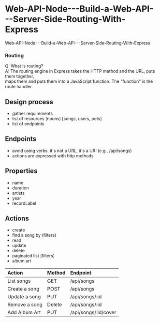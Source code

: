 # Web-API-Node---Build-a-Web-API---Server-Side-Routing-With-Express
Web-API-Node---Build-a-Web-API---Server-Side-Routing-With-Express

### Routing
Q: What is routing?    
A: The routing engine in Express takes the HTTP method and the URL, puts them together,    
   maps them and puts them into a JavaScript function.  The "function" is the route 
   handler.
   
## Design process

- gather requirements    
- list of resources (nouns) [songs, users, pets]    
- list of endpoints

## Endpoints

- avoid using verbs. it's not a URL, it's a URI (e.g., /api/songs)    
- actions are expressed with http methods   

## Properties
- name
- duration
- artists
- year
- recordLabel

## Actions
- create  
- find a song by (filters)
- read
- update
- delete
- paginated list (filters)
- album art

|Action|Method|Endpoint|
|:--|:--|:--|
|List songs|GET|/api/songs|
|Create a song|POST|/api/songs|
|Update a song|PUT|/api/songs/:id|
|Remove a song|Delete|/api/songs/:id|
|Add Album Art|PUT|/api/songs/:id/cover|

